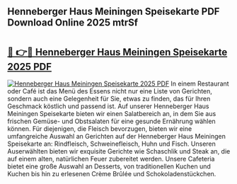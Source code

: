 ## Henneberger Haus Meiningen Speisekarte PDF Download Online 2025 mtrSf

# <h2><a href="http://gc844o.nevu.top/?p=Henneberger+Haus+Meiningen+Speisekarte">🔗 👉🔴 Henneberger Haus Meiningen Speisekarte 2025 PDF</a></h2>

[![Henneberger Haus Meiningen Speisekarte 2025 PDF](https://i.imgur.com/dBaPXMq.png)](http://gc844o.nevu.top/?p=Henneberger+Haus+Meiningen+Speisekarte)
In einem Restaurant oder Café ist das Menü des Essens nicht nur eine Liste von Gerichten, sondern auch eine Gelegenheit für Sie, etwas zu finden, das für Ihren Geschmack köstlich und passend ist. Auf unserer Henneberger Haus Meiningen Speisekarte bieten wir einen Salatbereich an, in dem Sie aus frischen Gemüse- und Obstsalaten für eine gesunde Ernährung wählen können. Für diejenigen, die Fleisch bevorzugen, bieten wir eine umfangreiche Auswahl an Gerichten auf der Henneberger Haus Meiningen Speisekarte an: Rindfleisch, Schweinefleisch, Huhn und Fisch. Unseren Auserwählten bieten wir exquisite Gerichte wie Schaschlik und Steak an, die auf einem alten, natürlichen Feuer zubereitet werden. Unsere Cafeteria bietet eine große Auswahl an Desserts, von traditionellen Kuchen und Kuchen bis hin zu erlesenen Crème Brûlée und Schokoladenstückchen.

